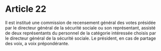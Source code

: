 # Article 22

Il est institué une commission de recensement général des votes présidée par le directeur général de la sécurité sociale ou son représentant, assisté de deux représentants du personnel de la catégorie intéressée choisis par le directeur général de la sécurité sociale. Le président, en cas de partage des voix, a voix prépondérante.
